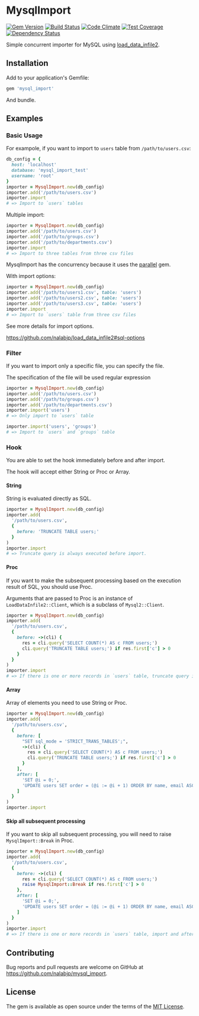 # MysqlImport

[![Gem Version](https://badge.fury.io/rb/mysql_import.svg)](https://badge.fury.io/rb/mysql_import)
[![Build Status](https://travis-ci.org/nalabjp/mysql_import.svg?branch=master)](https://travis-ci.org/nalabjp/mysql_import)
[![Code Climate](https://codeclimate.com/github/nalabjp/mysql_import/badges/gpa.svg)](https://codeclimate.com/github/nalabjp/mysql_import)
[![Test Coverage](https://codeclimate.com/github/nalabjp/mysql_import/badges/coverage.svg)](https://codeclimate.com/github/nalabjp/mysql_import/coverage)
[![Dependency Status](https://gemnasium.com/badges/github.com/nalabjp/mysql_import.svg)](https://gemnasium.com/github.com/nalabjp/mysql_import)

Simple concurrent importer for MySQL using [load_data_infile2](https://github.com/nalabjp/load_data_infile2).

## Installation

Add to your application's Gemfile:

```ruby
gem 'mysql_import'
```

And bundle.

## Examples
### Basic Usage

For exampole, if you want to import to `users` table from `/path/to/users.csv`:
```ruby
db_config = {
  host: 'localhost'
  database: 'mysql_import_test'
  username: 'root'
}
importer = MysqlImport.new(db_config)
importer.add('/path/to/users.csv')
importer.import
# => Import to `users` tables
```

Multiple import:
```ruby
importer = MysqlImport.new(db_config)
importer.add('/path/to/users.csv')
importer.add('/path/to/groups.csv')
importer.add('/path/to/departments.csv')
importer.import
# => Import to three tables from three csv files
```

MysqlImport has the concurrency because it uses the [parallel](https://github.com/grosser/parallel) gem.

With import options:

```ruby
importer = MysqlImport.new(db_config)
importer.add('/path/to/users1.csv', table: 'users')
importer.add('/path/to/users2.csv', table: 'users')
importer.add('/path/to/users3.csv', table: 'users')
importer.import
# => Import to `users` table from three csv files
```

See more details for import options.

https://github.com/nalabjp/load_data_infile2#sql-options

### Filter

If you want to import only a specific file, you can specify the file.

The specification of the file will be used regular expression

```ruby
importer = MysqlImport.new(db_config)
importer.add('/path/to/users.csv')
importer.add('/path/to/groups.csv')
importer.add('/path/to/departments.csv')
importer.import('users')
# => Only import to `users` table

importer.import('users', 'groups')
# => Import to `users` and `groups` table
```

### Hook

You are able to set the hook immediately before and after import.

The hook will accept either String or Proc or Array.

#### String

String is evaluated directly as SQL.

```ruby
importer = MysqlImport.new(db_config)
importer.add(
  '/path/to/users.csv',
  {
    before: 'TRUNCATE TABLE users;'
  }
)
importer.import
# => Truncate query is always executed before import.
```

#### Proc

If you want to make the subsequent processing based on the execution result of SQL, you should use Proc.

Arguments that are passed to Proc is an instance of `LoadDataInfile2::Client`, which is a subclass of `Mysql2::Client`.

```ruby
importer = MysqlImport.new(db_config)
importer.add(
  '/path/to/users.csv',
  {
    before: ->(cli) {
      res = cli.query('SELECT COUNT(*) AS c FROM users;')
      cli.query('TRUNCATE TABLE users;') if res.first['c'] > 0
    }
  }
)
importer.import
# => If there is one or more records in `users` table, truncate query is executed.
```

#### Array

Array of elements you need to use String or Proc.

```ruby
importer = MysqlImport.new(db_config)
importer.add(
  '/path/to/users.csv',
  {
    before: [
      "SET sql_mode = 'STRICT_TRANS_TABLES';",
      ->(cli) {
        res = cli.query('SELECT COUNT(*) AS c FROM users;')
        cli.query('TRUNCATE TABLE users;') if res.first['c'] > 0
      }
    ],
    after: [
      'SET @i = 0;',
      'UPDATE users SET order = (@i := @i + 1) ORDER BY name, email ASC;',
    ]
  }
)
importer.import
```

#### Skip all subsequent processing

If you want to skip all subsequent processing, you will need to raise `MysqlImport::Break` in Proc.

```ruby
importer = MysqlImport.new(db_config)
importer.add(
  '/path/to/users.csv',
  {
    before: ->(cli) {
      res = cli.query('SELECT COUNT(*) AS c FROM users;')
      raise MysqlImport::Break if res.first['c'] > 0
    },
    after: [
      'SET @i = 0;',
      'UPDATE users SET order = (@i := @i + 1) ORDER BY name, email ASC;',
    ]
  }
)
importer.import
# => If there is one or more records in `users` table, import and after hook will be skipped.
```

## Contributing

Bug reports and pull requests are welcome on GitHub at https://github.com/nalabjp/mysql_import.


## License

The gem is available as open source under the terms of the [MIT License](http://opensource.org/licenses/MIT).


